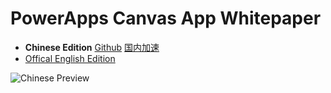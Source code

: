 # PowerApps Canvas App Whitepaper

- <b>Chinese Edition</b> [Github](https://raw.githubusercontent.com/ChangweiZhang/PowerAppsWhitepaper/main/PowerApps%E7%94%BB%E5%B8%83%E5%BA%94%E7%94%A8%E7%BC%96%E7%A0%81%E8%A7%84%E8%8C%83%E5%92%8C%E6%8C%87%E5%8D%97.pdf)   [国内加速](https://aidiag890.blob.core.chinacloudapi.cn/resource/PowerApps-Whitepaper.pdf)
- [Offical English Edition](https://aka.ms/powerappscanvasguidelines)

![Chinese Preview](https://aidiag890.blob.core.chinacloudapi.cn/resource/powerapps.png)
